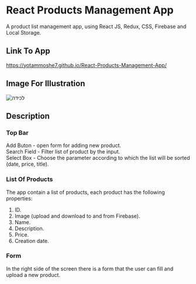 # React Products Management App
A product list management app, using React JS, Redux, CSS, Firebase and Local Storage.

## Link To App
https://yotammoshe7.github.io/React-Products-Management-App/

## Image For Illustration
![‏‏לכידה](https://user-images.githubusercontent.com/57434735/118008387-ac586b80-b355-11eb-83e8-335888294ea1.PNG)

## Description
### Top Bar
Add Buton - open form for adding new product.  
Search Field - Filter list of product by the input.  
Select Box - Choose the parameter according to which the list will be sorted (date, price, title).  

### List Of Products
The app contain a list of products, each product has the following properties:
1.	ID.
2.	Image (upload and download to and from Firebase). 
3.	Name.
4.	Description.
5.	Price.
6.	Creation date.

### Form
In the right side of the screen there is a form that the user can fill and upload a new product.





